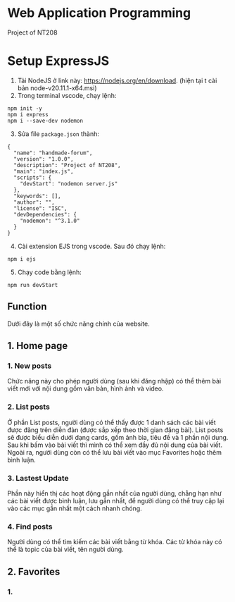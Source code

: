 # Web Application Programming
Project of NT208

# Setup ExpressJS
1. Tải NodeJS ở link này: https://nodejs.org/en/download. (hiện tại t cài bản node-v20.11.1-x64.msi)
2. Trong terminal vscode, chạy lệnh:
```
npm init -y
npm i express
npm i --save-dev nodemon
```
3. Sửa file ```package.json``` thành:
```
{
  "name": "handmade-forum",
  "version": "1.0.0",
  "description": "Project of NT208",
  "main": "index.js",
  "scripts": {
    "devStart": "nodemon server.js"
  },
  "keywords": [],
  "author": "",
  "license": "ISC",
  "devDependencies": {
    "nodemon": "^3.1.0"
  }
}
```
4. Cài extension EJS trong vscode. Sau đó chạy lệnh:
```
npm i ejs
```
5. Chạy code bằng lệnh:
```
npm run devStart
```

## Function

Dưới đây là một số chức năng chính của website.

## 1. Home page
### 1. New posts

Chức năng này cho phép người dùng (sau khi đăng nhập) có thể thêm bài viết mới với nội dung gồm văn bản, hình ảnh và video. 

### 2. List posts

Ở phần List posts, người dùng có thể thấy được 1 danh sách các bài viết được đăng trên diễn đàn (được sắp xếp theo thời gian đăng bài).
List posts sẽ được biểu diễn dưới dạng cards, gồm ảnh bìa, tiêu đề và 1 phần nội dung. Sau khi bấm vào bài viết thì mình có thể xem đầy đủ nội dung của bài viết. Ngoài ra, người dùng còn có thể lưu bài viết vào mục Favorites hoặc thêm bình luận.

### 3. Lastest Update

Phần này hiển thị các hoạt động gần nhất của người dùng, chẳng hạn như các bài viết được bình luận, lưu gần nhất, để người dùng có thể truy cập lại vào các mục gần nhất một cách nhanh chóng.

### 4. Find posts

Người dùng có thể tìm kiếm các bài viết bằng từ khóa. Các từ khóa này có thể là topic của bài viết, tên người dùng.

## 2. Favorites
### 1. 